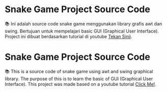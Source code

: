 # Snake Game Project Source Code
📚 Ini adalah source code snake game menggunakan library grafis awt dan swing. Bertujuan untuk mempelajari basic GUI (Graphical User Interface).
Project ini dibuat berdasarkan tutorial di youtube [Tekan Sinii](https://youtu.be/Y62MJny9LHg?si=rC1kVPBtp5UvhmQe).

# Snake Game Project Source Code
📚 This is a source code of snake game using awt and swing graphical library. The purpose of this is to learn the basic of GUI (Graphical User Interface).
This project was made based on a youtube tutorial [Click Me!](https://youtu.be/Y62MJny9LHg?si=rC1kVPBtp5UvhmQe).
